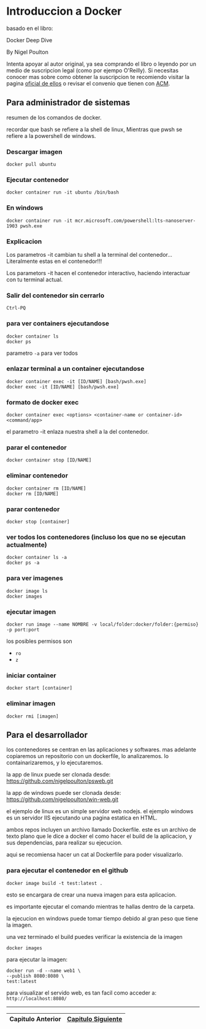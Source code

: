# Introduccion a Docker

basado en el libro:

Docker Deep Dive

By Nigel Poulton

Intenta apoyar al autor original, ya sea comprando el libro o leyendo por un medio de suscripcion legal (como por ejempo O'Reilly). Si necesitas conocer mas sobre como obtener la suscripcion te recomiendo visitar la pagina [oficial de ellos](https://www.oreilly.com/online-learning/individuals.html) o revisar el convenio que tienen con [ACM](https://learning.acm.org/e-learning).

## Para administrador de sistemas

resumen de los comandos de docker.

recordar que bash se refiere a la shell de linux, Mientras que pwsh se refiere a la powershell de windows.

### Descargar imagen

```shell
docker pull ubuntu
```

### Ejecutar contenedor

```shell
docker container run -it ubuntu /bin/bash
```

### En windows

```shell
docker container run -it mcr.microsoft.com/powershell:lts-nanoserver-1903 pwsh.exe
```

### Explicacion

Los parametros -it cambian tu shell a la terminal del contenedor...
Literalmente estas en el contenedor!!!

Los parametors -it hacen el contenedor interactivo, haciendo interactuar con tu terminal actual.

### Salir del contenedor sin cerrarlo

```shell
Ctrl-PQ
```

### para ver containers ejecutandose

```shell
docker container ls
docker ps
```

parametro ```-a``` para ver todos


### enlazar terminal a un container ejecutandose

```shell
docker container exec -it [ID/NAME] [bash/pwsh.exe]
docker exec -it [ID/NAME] [bash/pwsh.exe]
```

### formato de docker exec

```shell
docker container exec <options> <container-name or container-id> <command/app>
```

el parametro -it enlaza nuestra shell a la del contenedor.

### parar el contenedor

```shell
docker container stop [ID/NAME] 
```

### eliminar contenedor

```shell
docker container rm [ID/NAME]
docker rm [ID/NAME]
```

### parar contenedor

```shell
docker stop [container]
```

### ver todos los contenedores (incluso los que no se ejecutan actualmente)

```shell
docker container ls -a
docker ps -a
```

### para ver imagenes

```shell
docker image ls
docker images
```

### ejecutar imagen

```shell
docker run image --name NOMBRE -v local/folder:docker/folder:{permiso} -p port:port
```

los posibles permisos son

- ```ro```
- ```z```

### iniciar container

```shell
docker start [container]
```

### eliminar imagen

```shell
docker rmi [imagen]
```

## Para el desarrollador

los contenedores se centran en las aplicaciones y softwares.
mas adelante copiaremos un repositorio con un dockerfile, lo analizaremos.
lo containarizaremos, y lo ejecutaremos.

la app de linux puede ser clonada desde:
https://github.com/nigelpoulton/psweb.git

la app de windows puede ser clonada desde:
https://github.com/nigelpoulton/win-web.git

el ejemplo de linux es un simple servidor web nodejs.
el ejemplo windows es un servidor IIS ejecutando una pagina estatica en HTML.

ambos repos incluyen un archivo llamado Dockerfile.
este es un archivo de texto plano que le dice a docker el como hacer el build de la aplicacion,
y sus dependencias, para realizar su ejecucion.

aqui se recomiensa hacer un cat al Dockerfile para poder visualizarlo.

### para ejecutar el contenedor en el github

```shell
docker image build -t test:latest .
```

esto se encargara de crear una nueva imagen para esta aplicacion.

es importante ejecutar el comando mientras te hallas dentro de la carpeta.

la ejecucion en windows puede tomar tiempo debido al gran peso que tiene la imagen.

una vez terminado el build puedes verificar la existencia de la imagen

```shell
docker images
```

para ejecutar la imagen:

```shell
docker run -d --name web1 \
--publish 8080:8080 \
test:latest
```

para visualizar el servido web, es tan facil como acceder a:
```http://localhost:8080/```

---
|Capitulo Anterior|[Capitulo Siguiente](2.md)|
|:-:|:-:|
